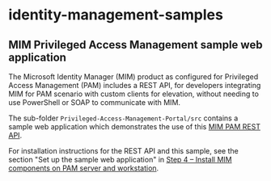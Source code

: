 # identity-management-samples

## MIM Privileged Access Management sample web application

The Microsoft Identity Manager (MIM) product as configured for Privileged Access Management (PAM) includes a REST API, for developers integrating MIM for PAM scenario with custom clients for elevation, without needing to use PowerShell or SOAP to communicate with MIM.

The sub-folder `Privileged-Access-Management-Portal/src` contains a sample web application which demonstrates the use of this [MIM PAM REST API](https://docs.microsoft.com/en-us/microsoft-identity-manager/reference/privileged-access-management-rest-api-reference).

For installation instructions for the REST API and this sample, see the section "Set up the sample web application" in 
[Step 4 – Install MIM components on PAM server and workstation](https://docs.microsoft.com/en-us/microsoft-identity-manager/pam/step-4-install-mim-components-on-pam-server).
